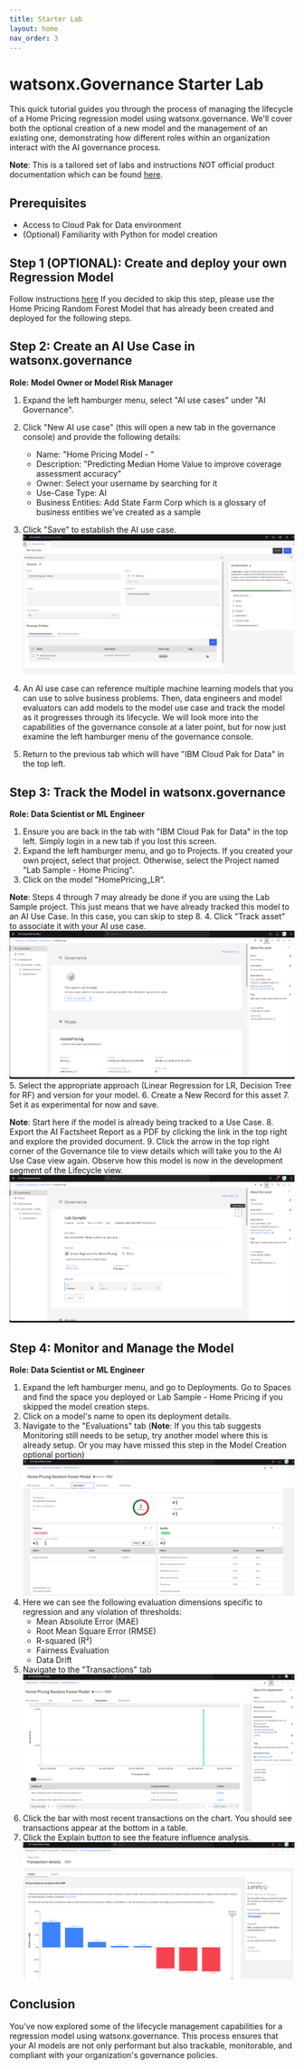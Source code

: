 ```yaml
---
title: Starter Lab
layout: home
nav_order: 3
---
```


# watsonx.Governance Starter Lab

This quick tutorial guides you through the process of managing the lifecycle of a Home Pricing regression model using watsonx.governance. We'll cover both the optional creation of a new model and the management of an existing one, demonstrating how different roles within an organization interact with the AI governance process.

**Note**: This is a tailored set of labs and instructions NOT official product documentation which can be found [here](https://dataplatform.cloud.ibm.com/docs/content/wsj/analyze-data/xgov-overview.html?context=wx).

## Prerequisites

- Access to Cloud Pak for Data environment
- (Optional) Familiarity with Python for model creation

## Step 1 (OPTIONAL): Create and deploy your own Regression Model
Follow instructions [here](https://ashwinpo.github.io/watsonx-gov-lab/docs/Creating-a-Model.html)
If you decided to skip this step, please use the Home Pricing Random Forest Model that has already been created and deployed for the following steps.

## Step 2: Create an AI Use Case in watsonx.governance

**Role: Model Owner or Model Risk Manager**

1. Expand the left hamburger menu, select "AI use cases" under "AI Governance".
2. Click "New AI use case" (this will open a new tab in the governance console) and provide the following details:
   - Name: "Home Pricing Model - <Your Name>"
   - Description: "Predicting Median Home Value to improve coverage assessment accuracy"
   - Owner: Select your username by searching for it
   - Use-Case Type: AI
   - Business Entities: Add State Farm Corp which is a glossary of business entities we've created as a sample
     
3. Click "Save" to establish the AI use case.
![New AI Use Case](./assets/New_AI_Use_Case.png)

4. An AI use case can reference multiple machine learning models that you can use to solve business problems. Then, data engineers and model evaluators can add models to the model use case and track the model as it progresses through its lifecycle. We will look more into the capabilities of the governance console at a later point, but for now just examine the left hamburger menu of the governance console.
5. Return to the previous tab which will have "IBM Cloud Pak for Data" in the top left.



## Step 3: Track the Model in watsonx.governance

**Role: Data Scientist or ML Engineer**

1. Ensure you are back in the tab with "IBM Cloud Pak for Data" in the top left. Simply login in a new tab if you lost this screen.
2. Expand the left hamburger menu, and go to Projects. If you created your own project, select that project. Otherwise, select the Project named "Lab Sample - Home Pricing".
3. Click on the model "HomePricing_LR".

**Note**: Steps 4 through 7 may already be done if you are using the Lab Sample project. This just means that we have already tracked this model to an AI Use Case. In this case, you can skip to step 8.
4. Click "Track asset" to associate it with your AI use case.
![Track Model](./assets/AI_fact_not_tracked.png)
5. Select the appropriate approach (Linear Regression for LR, Decision Tree for RF) and version for your model.
6. Create a New Record for this asset
7. Set it as experimental for now and save.

**Note**: Start here if the model is already being tracked to a Use Case.
8. Export the AI Factsheet Report as a PDF by clicking the link in the top right and explore the provided document.
9. Click the arrow in the top right corner of the Governance tile to view details which will take you to the AI Use Case view again. Observe how this model is now in the development segment of the Lifecycle view.
![Factsheet_view](./assets/AI_fact_view_details.png)   

## Step 4: Monitor and Manage the Model

**Role: Data Scientist or ML Engineer**

1. Expand the left hamburger menu, and go to Deployments. Go to Spaces and find the space you deployed or Lab Sample - Home Pricing if you skipped the model creation steps.
2. Click on a model's name to open its deployment details.
3. Navigate to the "Evaluations" tab (**Note**: If you this tab suggests Monitoring still needs to be setup, try another model where this is already setup. Or you may have missed this step in the Model Creation optional portion)
![ModelMonitoring](./assets/ModelMonitoring.png)   
4. Here we can see the following evaluation dimensions specific to regression and any violation of thresholds:
   - Mean Absolute Error (MAE)
   - Root Mean Square Error (RMSE)
   - R-squared (R²)
   - Fairness Evaluation
   - Data Drift
5. Navigate to the "Transactions" tab
![Transactions](./assets/Transactions.png) 
6. Click the bar with most recent transactions on the chart. You should see transactions appear at the bottom in a table.
7. Click the Explain button to see the feature influence analysis.
![ExplainTransaction](./assets/ExplainTransaction.png) 

## Conclusion

You've now explored some of the lifecycle management capabilities for a regression model using watsonx.governance. This process ensures that your AI models are not only performant but also trackable, monitorable, and compliant with your organization's governance policies.


